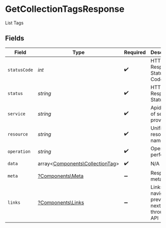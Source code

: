 # GetCollectionTagsResponse

List Tags


## Fields

| Field                                                                       | Type                                                                        | Required                                                                    | Description                                                                 | Example                                                                     |
| --------------------------------------------------------------------------- | --------------------------------------------------------------------------- | --------------------------------------------------------------------------- | --------------------------------------------------------------------------- | --------------------------------------------------------------------------- |
| `statusCode`                                                                | *int*                                                                       | :heavy_check_mark:                                                          | HTTP Response Status Code                                                   | 200                                                                         |
| `status`                                                                    | *string*                                                                    | :heavy_check_mark:                                                          | HTTP Response Status                                                        | OK                                                                          |
| `service`                                                                   | *string*                                                                    | :heavy_check_mark:                                                          | Apideck ID of service provider                                              | jira                                                                        |
| `resource`                                                                  | *string*                                                                    | :heavy_check_mark:                                                          | Unified API resource name                                                   | Tickets                                                                     |
| `operation`                                                                 | *string*                                                                    | :heavy_check_mark:                                                          | Operation performed                                                         | all                                                                         |
| `data`                                                                      | array<[Components\CollectionTag](../../Models/Components/CollectionTag.md)> | :heavy_check_mark:                                                          | N/A                                                                         |                                                                             |
| `meta`                                                                      | [?Components\Meta](../../Models/Components/Meta.md)                         | :heavy_minus_sign:                                                          | Response metadata                                                           |                                                                             |
| `links`                                                                     | [?Components\Links](../../Models/Components/Links.md)                       | :heavy_minus_sign:                                                          | Links to navigate to previous or next pages through the API                 |                                                                             |